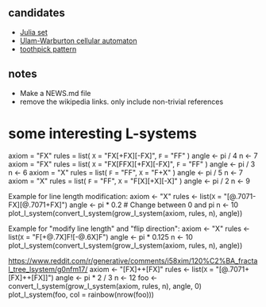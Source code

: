 
## candidates
* [Julia set](https://en.wikipedia.org/wiki/Julia_set)
* [Ulam-Warburton cellular automaton](https://en.wikipedia.org/wiki/Ulam%E2%80%93Warburton_automaton)
* [toothpick pattern](https://en.wikipedia.org/wiki/Toothpick_sequence)


## notes
- Make a NEWS.md file
- remove the wikipedia links. only include non-trivial references

# some interesting L-systems
axiom = "FX"
rules = list(
    `X` = "FX[+FX][-FX]",
    `F` = "FF"
)
angle <- pi / 4
n <- 7
axiom = "FX"
rules = list(
    `X` = "FX[FFX][+FX][-FX]",
    `F` = "FF"
)
angle <- pi / 3
n <- 6
axiom = "X"
rules = list(
    `F` = "FF",
    `X` = "F+X"
)
angle <- pi / 5
n <- 7
axiom = "X"
rules = list(
    `F` = "FF",
    `X` = "F[X][+X][-X]"
)
angle <- pi / 2
n <- 9


Example for line length modification:
axiom <- "X"
rules <- list(`X` = "[@.7071-FX][@.7071+FX]")
angle <- pi * 0.2  # Change between 0 and pi
n <- 10
plot_l_system(convert_l_system(grow_l_system(axiom, rules, n), angle))


Example for "modify line length" and "flip direction":
axiom <- "X"
rules <- list(`X` = "F[+@.7X]F![-@.6X]F")
angle <- pi * 0.125
n <- 10
plot_l_system(convert_l_system(grow_l_system(axiom, rules, n), angle))


https://www.reddit.com/r/generative/comments/i58xim/120%C2%BA_fractal_tree_lsystem/g0nfm17/
axiom <- "[FX]++[FX]"
rules <- list(`X` = "[@.7071+[FX]++[FX]]")
angle <- pi * 2 / 3
n <- 12
foo <- convert_l_system(grow_l_system(axiom, rules, n), angle, 0)
plot_l_system(foo, col = rainbow(nrow(foo)))


